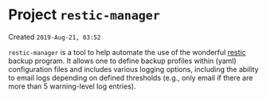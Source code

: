 # Project `restic-manager`

Created `2019-Aug-21, 03:52`

`restic-manager` is a tool to help automate the use of the wonderful [restic](https://github.com/restic/restic) backup program. It allows one to define backup profiles within (yaml) configuration files and includes various logging options, including the ability to email logs depending on defined thresholds (e.g., only email if there are more than 5 warning-level log entries).